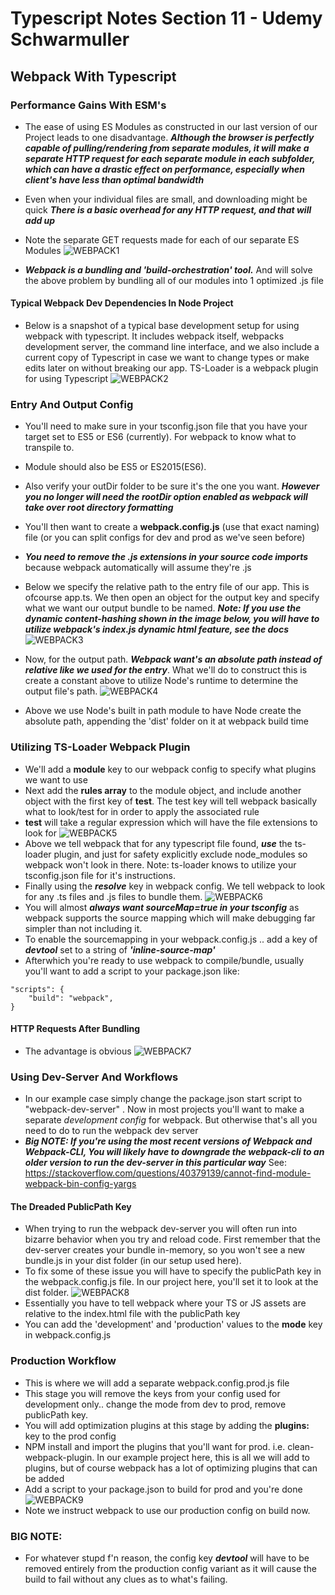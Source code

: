 # Typescript Notes Section 11 - Udemy Schwarmuller

## Webpack With Typescript

### Performance Gains With ESM's

- The ease of using ES Modules as constructed in our last version of our Project leads to one disadvantage. **_Although the browser is perfectly capable of pulling/rendering from separate modules, it will make a separate HTTP request for each separate module in each subfolder, which can have a drastic effect on performance, especially when client's have less than optimal bandwidth_**

- Even when your individual files are small, and downloading might be quick **_There is a basic overhead for any HTTP request, and that will add up_**

- Note the separate GET requests made for each of our separate ES Modules
  ![WEBPACK1](./webpack1.png)

- **_Webpack is a bundling and 'build-orchestration' tool._** And will solve the above problem by bundling all of our modules into 1 optimized .js file

#### Typical Webpack Dev Dependencies In Node Project

- Below is a snapshot of a typical base development setup for using webpack with typescript. It includes webpack itself, webpacks development server, the command line interface, and we also include a current copy of Typescript in case we want to change types or make edits later on without breaking our app. TS-Loader is a webpack plugin for using Typescript
  ![WEBPACK2](./webpack2.png)

### Entry And Output Config

- You'll need to make sure in your tsconfig.json file that you have your target set to ES5 or ES6 (currently). For webpack to know what to transpile to.
- Module should also be ES5 or ES2015(ES6).
- Also verify your outDir folder to be sure it's the one you want. **_However you no longer will need the rootDir option enabled as webpack will take over root directory formatting_**
- You'll then want to create a **webpack.config.js** (use that exact naming) file (or you can split configs for dev and prod as we've seen before)
- **_You need to remove the .js extensions in your source code imports_** because webpack automatically will assume they're .js

- Below we specify the relative path to the entry file of our app. This is ofcourse app.ts. We then open an object for the output key and specify what we want our output bundle to be named. **_Note: If you use the dynamic content-hashing shown in the image below, you will have to utilize webpack's index.js dynamic html feature, see the docs_**
  ![WEBPACK3](./webpack3.png)

- Now, for the output path. **_Webpack want's an absolute path instead of relative like we used for the entry_**. What we'll do to construct this is create a constant above to utilize Node's runtime to determine the output file's path.
  ![WEBPACK4](./webpack4.png)
- Above we use Node's built in path module to have Node create the absolute path, appending the 'dist' folder on it at webpack build time

### Utilizing TS-Loader Webpack Plugin

- We'll add a **module** key to our webpack config to specify what plugins we want to use
- Next add the **rules array** to the module object, and include another object with the first key of **test**. The test key will tell webpack basically what to look/test for in order to apply the associated rule
- **test** will take a regular expression which will have the file extensions to look for
  ![WEBPACK5](./webpack5.png)
- Above we tell webpack that for any typescript file found, **_use_** the ts-loader plugin, and just for safety explicitly exclude node_modules so webpack won't look in there. Note: ts-loader knows to utilize your tsconfig.json file for it's instructions.
- Finally using the **_resolve_** key in webpack config. We tell webpack to look for any .ts files and .js files to bundle them.
  ![WEBPACK6](./webpack6.png)
- You will almost **_always want sourceMap=true in your tsconfig_** as webpack supports the source mapping which will make debugging far simpler than not including it.
- To enable the sourcemapping in your webpack.config.js .. add a key of **_devtool_** set to a string of **_'inline-source-map'_**
- Afterwhich you're ready to use webpack to compile/bundle, usually you'll want to add a script to your package.json like:

```
"scripts": {
    "build": "webpack",
}
```

#### HTTP Requests After Bundling

- The advantage is obvious
  ![WEBPACK7](./webpack7.png)

### Using Dev-Server And Workflows

- In our example case simply change the package.json start script to "webpack-dev-server" . Now in most projects you'll want to make a separate _development config_ for webpack. But otherwise that's all you need to do to run the webpack dev server
- **_Big NOTE: If you're using the most recent versions of Webpack and Webpack-CLI, You will likely have to downgrade the webpack-cli to an older version to run the dev-server in this particular way_** See: https://stackoverflow.com/questions/40379139/cannot-find-module-webpack-bin-config-yargs

#### The Dreaded PublicPath Key

- When trying to run the webpack dev-server you will often run into bizarre behavior when you try and reload code. First remember that the dev-server creates your bundle in-memory, so you won't see a new bundle.js in your dist folder (in our setup used here).
- To fix some of these issue you will have to specify the publicPath key in the webpack.config.js file. In our project here, you'll set it to look at the dist folder.
  ![WEBPACK8](./webpack8.png)
- Essentially you have to tell webpack where your TS or JS assets are relative to the index.html file with the publicPath key
- You can add the 'development' and 'production' values to the **mode** key in webpack.config.js

### Production Workflow

- This is where we will add a separate webpack.config.prod.js file
- This stage you will remove the keys from your config used for development only.. change the mode from dev to prod, remove publicPath key.
- You will add optimization plugins at this stage by adding the **plugins:** key to the prod config
- NPM install and import the plugins that you'll want for prod. i.e. clean-webpack-plugin. In our example project here, this is all we will add to plugins, but of course webpack has a lot of optimizing plugins that can be added
- Add a script to your package.json to build for prod and you're done
  ![WEBPACK9](./webpack9.png)
- Note we instruct webpack to use our production config on build now.

### BIG NOTE:

- For whatever stupd f'n reason, the config key **_devtool_** will have to be removed entirely from the production config variant as it will cause the build to fail without any clues as to what's failing.

